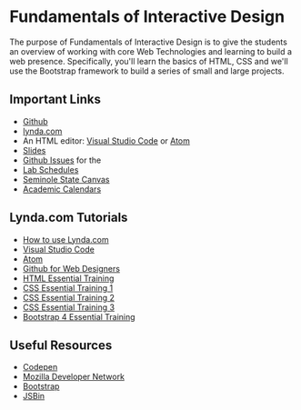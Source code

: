 # Fundamentals of Interactive Design

The purpose of Fundamentals of Interactive Design is to give the students an overview of working with core Web Technologies and learning to build a web presence. Specifically, you'll learn the basics of HTML, CSS and we'll use the Bootstrap framework to build a series of small and large projects.

## Important Links

- [Github](https://github.com/)
- [lynda.com](http://lynda.com)
- An HTML editor: [Visual Studio Code](https://code.visualstudio.com/) or [Atom](https://atom.io/)
- [Slides](https://raybo.org/fid-slides)
- [Github Issues](https://github.com/planetoftheweb/fid/issues) for the
- [Lab Schedules](http://www.seminolestate.edu/computers/labhours/)
- [Seminole State Canvas](https://online.seminolestate.edu/)
- [Academic Calendars](https://www.seminolestate.edu/catalog/#calendar)

## Lynda.com Tutorials
- [How to use Lynda.com](https://www.lynda.com/NA-tutorials/How-use-Lynda-com/77683-2.html)
- [Visual Studio Code](https://www.lynda.com/Visual-Studio-tutorials/Visual-Studio-Code-Web-Developers/588785-2.html)
- [Atom](https://www.lynda.com/Web-Development-tutorials/Learn-Atom-Basics/468147-2.html)
- [Github for Web Designers](https://www.lynda.com/GitHub-tutorials/GitHub-Web-Designers/162276-2.html)
- [HTML Essential Training](https://www.lynda.com/Web-Development-tutorials/HTML-Essential-Training/170427-2.html)
- [CSS Essential Training 1](https://www.lynda.com/CSS-tutorials/CSS-Essential-Training-1/569190-2.html)
- [CSS Essential Training 2](https://www.lynda.com/CSS-tutorials/CSS-Essential-Training-2/569189-2.html)
- [CSS Essential Training 3](https://www.lynda.com/CSS-tutorials/CSS-Essential-Training-3/609030-2.html)
- [Bootstrap 4 Essential Training](https://www.lynda.com/Bootstrap-tutorials/Bootstrap-4-Essential-Training/372545-2.html)

## Useful Resources
- [Codepen](https://codepen.io/)
- [Mozilla Developer Network](https://developer.mozilla.org)
- [Bootstrap](http://getbootstrap.com/)
- [JSBin](http://jsbin.com/)